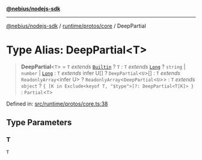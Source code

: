 [**@nebius/nodejs-sdk**](../../../../README.md)

---

[@nebius/nodejs-sdk](../../../../README.md) / [runtime/protos/core](../README.md) / DeepPartial

# Type Alias: DeepPartial\<T\>

> **DeepPartial**\<`T`\> = `T` _extends_ [`Builtin`](Builtin.md) ? `T` : `T` _extends_ [`Long`](../classes/Long.md) ? `string` \| `number` \| [`Long`](../classes/Long.md) : `T` _extends_ infer U[] ? `DeepPartial`\<`U`\>[] : `T` _extends_ `ReadonlyArray`\<infer U\> ? `ReadonlyArray`\<`DeepPartial`\<`U`\>\> : `T` _extends_ `object` ? `{ [K in Exclude<keyof T, "$type">]?: DeepPartial<T[K]> }` : `Partial`\<`T`\>

Defined in: [src/runtime/protos/core.ts:38](https://github.com/nebius/nodejs-sdk/blob/b305f8e478cb0251c26d73900b264b3bd9a5cc58/src/runtime/protos/core.ts#L38)

## Type Parameters

### T

`T`
